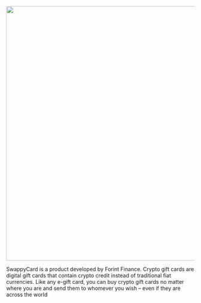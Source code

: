 <img src="https://i.postimg.cc/pT3p64K2/ONEPAGE-1.png" width="680"/>

SwappyCard is a product developed by Forint Finance.
Crypto gift cards are digital gift cards that contain crypto credit instead of traditional fiat currencies. Like any e-gift card, you can buy crypto gift cards no matter where you are and send them to whomever you wish – even if they are across the world
